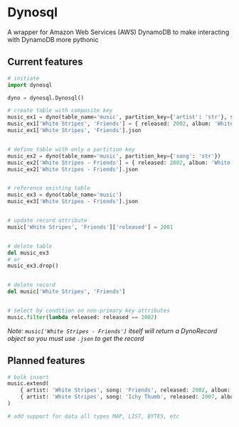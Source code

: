 # Dynosql

A wrapper for Amazon Web Services (AWS) DynamoDB to make interacting with DynamoDB more pythonic

## Current features

```python
# initiate
import dynosql

dyno = dynosql.Dynosql()

# create table with composite key
music_ex1 = dyno(table_name='music', partition_key={'artist': 'str'}, sort_key={'song': 'str'})
music_ex1['White Stripes', 'Friends'] = { released: 2002, album: 'White Blood Cells' }
music_ex1['White Stripes', 'Friends'].json


# define table with only a partition key
music_ex2 = dyno(table_name='music', partition_key={'song': 'str'})
music_ex2['White Stripes - Friends'] = { released: 2002, album: 'White Blood Cells' }
music_ex2['White Stripes - Friends'].json


# reference existing table
music_ex3 = dyno(table_name='music')
music_ex3['White Stripes - Friends'].json


# update record attribute
music['White Stripes', 'Friends']['released'] = 2001


# delete table
del music_ex3
# or
music_ex3.drop()


# delete record
del music['White Stripes', 'Friends']


# select by condition on non-primary key attributes
music.filter(lambda released: released == 2002)
```
_Note: `music['White Stripes - Friends']` itself will return a DynoRecord object so you must use `.json` to get the record_

## Planned features

```python
# bulk insert
music.extend(
    { artist: 'White Stripes', song: 'Friends', released: 2002, album: 'White Blood Cells'},
    { artist: 'White Stripes', song: 'Ichy Thumb', released: 2007, album: 'Icky Thump'}
)

# add support for data all types MAP, LIST, BYTES, etc
```